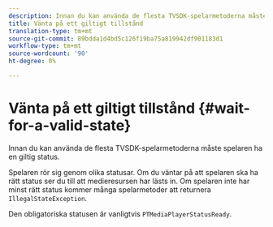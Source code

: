 ```yaml
---
description: Innan du kan använda de flesta TVSDK-spelarmetoderna måste spelaren ha en giltig status.
title: Vänta på ett giltigt tillstånd
translation-type: tm+mt
source-git-commit: 89bdda1d4bd5c126f19ba75a819942df901183d1
workflow-type: tm+mt
source-wordcount: '90'
ht-degree: 0%

---
```



# Vänta på ett giltigt tillstånd {#wait-for-a-valid-state}

Innan du kan använda de flesta TVSDK-spelarmetoderna måste spelaren ha en giltig status.

Spelaren rör sig genom olika statusar. Om du väntar på att spelaren ska ha rätt status ser du till att medieresursen har lästs in. Om spelaren inte har minst rätt status kommer många spelarmetoder att returnera `IllegalStateException`.

Den obligatoriska statusen är vanligtvis `PTMediaPlayerStatusReady`.